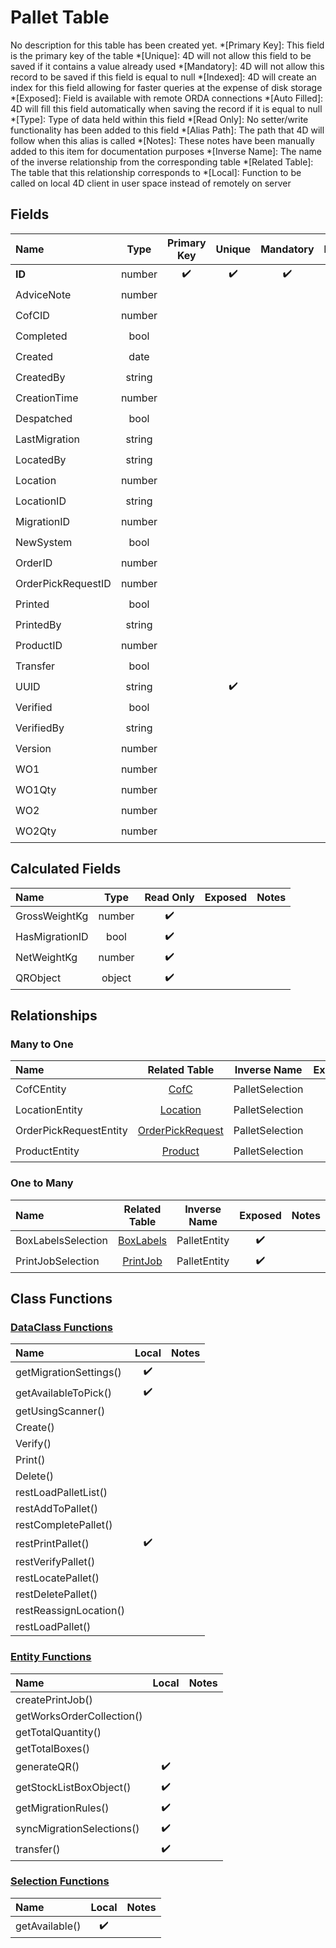 ﻿# Pallet Table
No description for this table has been created yet.
*[Primary Key]: This field is the primary key of the table
*[Unique]: 4D will not allow this field to be saved if it contains a value already used
*[Mandatory]: 4D will not allow this record to be saved if this field is equal to null
*[Indexed]: 4D will create an index for this field allowing for faster queries at the expense of disk storage
*[Exposed]: Field is available with remote ORDA connections
*[Auto Filled]: 4D will fill this field automatically when saving the record if it is equal to null
*[Type]: Type of data held within this field
*[Read Only]: No setter/write functionality has been added to this field
*[Alias Path]: The path that 4D will follow when this alias is called
*[Notes]: These notes have been manually added to this item for documentation purposes
*[Inverse Name]: The name of the inverse relationship from the corresponding table
*[Related Table]: The table that this relationship corresponds to
*[Local]: Function to be called on local 4D client in user space instead of remotely on server
## Fields

|Name|Type|Primary Key|Unique|Mandatory|Indexed|Exposed|Auto Filled|Notes|
|:---|:---:|:---:|:---:|:---:|:---:|:---:|:---:|:---:|
|**ID**|number|✔️|✔️|✔️|✔️|✔️|✔️||
|AdviceNote|number|||||✔️|||
|CofCID|number||||✔️|✔️|||
|Completed|bool||||✔️|✔️|||
|Created|date|||||✔️|||
|CreatedBy|string|||||✔️|||
|CreationTime|number|||||✔️|||
|Despatched|bool||||✔️|✔️|||
|LastMigration|string|||||✔️|||
|LocatedBy|string|||||✔️|||
|Location|number|||||✔️|||
|LocationID|string||||✔️|✔️|||
|MigrationID|number|||||✔️|||
|NewSystem|bool||||✔️|✔️|||
|OrderID|number|||||✔️|||
|OrderPickRequestID|number||||✔️|✔️|||
|Printed|bool||||✔️|✔️|||
|PrintedBy|string|||||✔️|||
|ProductID|number||||✔️|✔️|||
|Transfer|bool|||||✔️|||
|UUID|string||✔️||✔️|✔️|✔️||
|Verified|bool||||✔️|✔️|||
|VerifiedBy|string|||||✔️|||
|Version|number||||✔️|✔️|||
|WO1|number|||||✔️|||
|WO1Qty|number|||||✔️|||
|WO2|number|||||✔️|||
|WO2Qty|number|||||✔️|||
## Calculated Fields

|Name|Type|Read Only|Exposed|Notes|
|:---|:---:|:---:|:---:|:---:|
|GrossWeightKg|number|✔️|||
|HasMigrationID|bool|✔️|||
|NetWeightKg|number|✔️|||
|QRObject|object|✔️|||
## Relationships
### Many to One

|Name|Related Table|Inverse Name|Exposed|Notes|
|:---|:---:|:---:|:---:|:---:|
|CofCEntity|[CofC](CofC.md)|PalletSelection|✔️||
|LocationEntity|[Location](Location.md)|PalletSelection|✔️||
|OrderPickRequestEntity|[OrderPickRequest](OrderPickRequest.md)|PalletSelection|✔️||
|ProductEntity|[Product](Product.md)|PalletSelection|✔️||
### One to Many

|Name|Related Table|Inverse Name|Exposed|Notes|
|:---|:---:|:---:|:---:|:---:|
|BoxLabelsSelection|[BoxLabels](BoxLabels.md)|PalletEntity|✔️||
|PrintJobSelection|[PrintJob](PrintJob.md)|PalletEntity|✔️||
## Class Functions
### [DataClass Functions](https://github.com/synthotec/SynthoTec-4D/blob/main/Project/Sources/Classes/Pallet.4dm)

|Name|Local|Notes|
|:---|:---:|:---:|
|getMigrationSettings()|✔️||
|getAvailableToPick()|✔️||
|getUsingScanner()|||
|Create()|||
|Verify()|||
|Print()|||
|Delete()|||
|restLoadPalletList()|||
|restAddToPallet()|||
|restCompletePallet()|||
|restPrintPallet()|✔️||
|restVerifyPallet()|||
|restLocatePallet()|||
|restDeletePallet()|||
|restReassignLocation()|||
|restLoadPallet()|||
### [Entity Functions](https://github.com/synthotec/SynthoTec-4D/blob/main/Project/Sources/Classes/PalletEntity.4dm)

|Name|Local|Notes|
|:---|:---:|:---:|
|createPrintJob()|||
|getWorksOrderCollection()|||
|getTotalQuantity()|||
|getTotalBoxes()|||
|generateQR()|✔️||
|getStockListBoxObject()|✔️||
|getMigrationRules()|✔️||
|syncMigrationSelections()|✔️||
|transfer()|✔️||
### [Selection Functions](https://github.com/synthotec/SynthoTec-4D/blob/main/Project/Sources/Classes/PalletSelection.4dm)

|Name|Local|Notes|
|:---|:---:|:---:|
|getAvailable()|✔️||